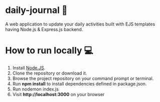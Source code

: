 # daily-journal 📙
A web application to update your daily activities built with EJS templates having Node.js &amp; Express.js backend.

# How to run locally 💻
1. Install [Node.JS](http://nodejs.org/).  
2. Clone the repository or download it.
3. Browse the project repository on your command prompt or terminal.
4. Run **npm install** to install dependencies defined in package.json.
5. Run nodemon index.js
6. Visit **http://localhost:3000** on your browser
